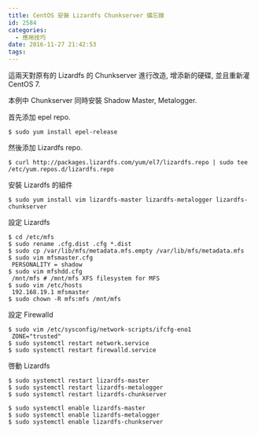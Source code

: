 ```yaml
---
title: CentOS 安裝 Lizardfs Chunkserver 備忘錄
id: 2584
categories:
  - 應用技巧
date: 2016-11-27 21:42:53
tags:
---
```


這兩天對原有的 Lizardfs 的 Chunkserver 進行改造, 增添新的硬碟, 並且重新灌 CentOS 7.

本例中 Chunkserver 同時安裝 Shadow Master, Metalogger.

首先添加 epel repo.

```
$ sudo yum install epel-release
```

<!--more-->

然後添加 Lizardfs repo.

```
$ curl http://packages.lizardfs.com/yum/el7/lizardfs.repo | sudo tee /etc/yum.repos.d/lizardfs.repo
```

安裝 Lizardfs 的組件

```
$ sudo yum install vim lizardfs-master lizardfs-metalogger lizardfs-chunkserver
```

設定 Lizardfs

```
$ cd /etc/mfs
$ sudo rename .cfg.dist .cfg *.dist
$ sudo cp /var/lib/mfs/metadata.mfs.empty /var/lib/mfs/metadata.mfs
$ sudo vim mfsmaster.cfg
 PERSONALITY = shadow
$ sudo vim mfshdd.cfg
 /mnt/mfs # /mnt/mfs XFS filesystem for MFS
$ sudo vim /etc/hosts
 192.168.19.1 mfsmaster
$ sudo chown -R mfs:mfs /mnt/mfs
```

設定 Firewalld

```
$ sudo vim /etc/sysconfig/network-scripts/ifcfg-eno1
 ZONE="trusted"
$ sudo systemctl restart network.service
$ sudo systemctl restart firewalld.service
```

啓動 Lizardfs

```
$ sudo systemctl restart lizardfs-master
$ sudo systemctl restart lizardfs-metalogger
$ sudo systemctl restart lizardfs-chunkserver

$ sudo systemctl enable lizardfs-master
$ sudo systemctl enable lizardfs-metalogger
$ sudo systemctl enable lizardfs-chunkserver
```
